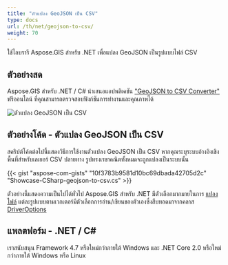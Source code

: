 ```yaml
---
title: "ตัวแปลง GeoJSON เป็น CSV"
type: docs
url: /th/net/geojson-to-csv/
weight: 70
---
```


ใช้ไลบรารี Aspose.GIS สำหรับ .NET เพื่อแปลง GeoJSON เป็นรูปแบบไฟล์ CSV

## **ตัวอย่างสด**

Aspose.GIS สำหรับ .NET / C# นำเสนอแอปพลิเคชัน ["GeoJSON to CSV Converter"](https://products.aspose.app/gis/conversion/geojson-to-csv) ฟรีออนไลน์ ที่คุณสามารถตรวจสอบฟังก์ชันการทำงานและคุณภาพได้

![ตัวแปลง GeoJSON เป็น CSV](conversion.png)

## **ตัวอย่างโค้ด - ตัวแปลง GeoJSON เป็น CSV**

สคริปต์โค้ดต่อไปนี้แสดงวิธีการใช้งานตัวแปลง GeoJSON เป็น CSV หากคุณระบุระบบอ้างอิงเชิงพื้นที่สำหรับเลเยอร์ CSV ปลายทาง รูปทรงเรขาคณิตทั้งหมดจะถูกแปลงเป็นระบบนั้น

{{< gist "aspose-com-gists" "10f3783b9581d10bc69dbada42705d2c" "Showcase-CSharp-geojson-to-csv.cs" >}}

ตัวอย่างนี้แสดงความเป็นไปได้ทั่วไป Aspose.GIS สำหรับ .NET มีตัวเลือกมากมายในการ [แปลงไฟล์](https://docs.aspose.com/gis/net/vector-layers/) แต่ละรูปแบบตามเวกเตอร์มีตัวเลือกการอ่าน/เขียนของตัวเองซึ่งสืบทอดมาจากคลาส [DriverOptions](https://reference.aspose.com/gis/net/aspose.gis/driveroptions)

## **แพลตฟอร์ม - .NET / C#**

เราสนับสนุน Framework 4.7 หรือใหม่กว่าภายใต้ Windows และ .NET Core 2.0 หรือใหม่กว่าภายใต้ Windows หรือ Linux
